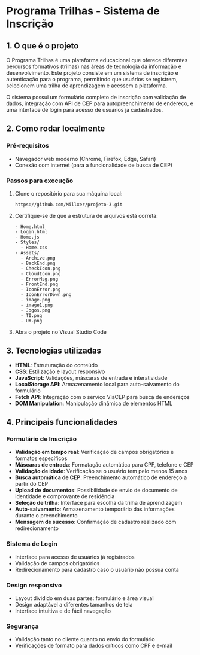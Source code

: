 # Programa Trilhas - Sistema de Inscrição

## 1. O que é o projeto

O Programa Trilhas é uma plataforma educacional que oferece diferentes percursos formativos (trilhas) nas áreas de tecnologia da informação e desenvolvimento. Este projeto consiste em um sistema de inscrição e autenticação para o programa, permitindo que usuários se registrem, selecionem uma trilha de aprendizagem e acessem a plataforma.

O sistema possui um formulário completo de inscrição com validação de dados, integração com API de CEP para autopreenchimento de endereço, e uma interface de login para acesso de usuários já cadastrados.

## 2. Como rodar localmente

### Pré-requisitos
- Navegador web moderno (Chrome, Firefox, Edge, Safari)
- Conexão com internet (para a funcionalidade de busca de CEP)

### Passos para execução
1. Clone o repositório para sua máquina local:
   ```
   https://github.com/Millxer/projeto-3.git
   ```

2. Certifique-se de que a estrutura de arquivos está correta:
   ```
   - Home.html
   - Login.html
   - Home.js
   - Styles/
     - Home.css
   - Assets/
     - Archive.png
     - BackEnd.png
     - CheckIcon.png
     - CloudIcon.png
     - ErrorMsg.png
     - FrontEnd.png
     - IconError.png
     - IconErrorDown.png
     - image.png
     - image1.png
     - Jogos.png
     - TI.png
     - UX.png
   ```

3. Abra o projeto no Visual Studio Code

## 3. Tecnologias utilizadas

- **HTML**: Estruturação do conteúdo
- **CSS**: Estilização e layout responsivo
- **JavaScript**: Validações, máscaras de entrada e interatividade
- **LocalStorage API**: Armazenamento local para auto-salvamento do formulário
- **Fetch API**: Integração com o serviço ViaCEP para busca de endereços
- **DOM Manipulation**: Manipulação dinâmica de elementos HTML

## 4. Principais funcionalidades

### Formulário de Inscrição
- **Validação em tempo real**: Verificação de campos obrigatórios e formatos específicos
- **Máscaras de entrada**: Formatação automática para CPF, telefone e CEP
- **Validação de idade**: Verificação se o usuário tem pelo menos 15 anos
- **Busca automática de CEP**: Preenchimento automático de endereço a partir do CEP
- **Upload de documentos**: Possibilidade de envio de documento de identidade e comprovante de residência
- **Seleção de trilha**: Interface para escolha da trilha de aprendizagem
- **Auto-salvamento**: Armazenamento temporário das informações durante o preenchimento
- **Mensagem de sucesso**: Confirmação de cadastro realizado com redirecionamento

### Sistema de Login
- Interface para acesso de usuários já registrados
- Validação de campos obrigatórios
- Redirecionamento para cadastro caso o usuário não possua conta

### Design responsivo
- Layout dividido em duas partes: formulário e área visual
- Design adaptável a diferentes tamanhos de tela
- Interface intuitiva e de fácil navegação

### Segurança
- Validação tanto no cliente quanto no envio do formulário
- Verificações de formato para dados críticos como CPF e e-mail

